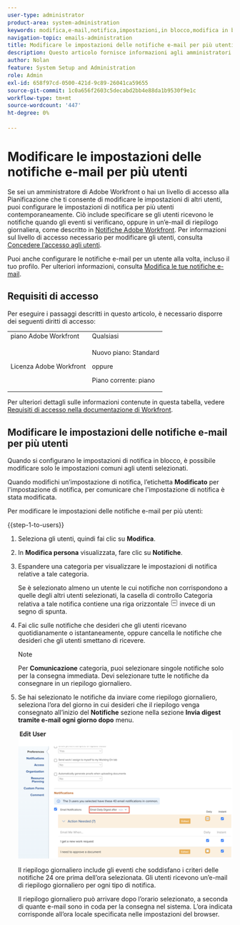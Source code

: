 ```yaml
---
user-type: administrator
product-area: system-administration
keywords: modifica,e-mail,notifica,impostazioni,in blocco,modifica in blocco,configura,più,utenti
navigation-topic: emails-administration
title: Modificare le impostazioni delle notifiche e-mail per più utenti
description: Questo articolo fornisce informazioni agli amministratori di Workfront o di gruppi su come aggiornare le notifiche e-mail di altri utenti.
author: Nolan
feature: System Setup and Administration
role: Admin
exl-id: 658f97cd-0500-421d-9c89-26041ca59655
source-git-commit: 1c0a656f2603c5decabd2bb4e88da1b9530f9e1c
workflow-type: tm+mt
source-wordcount: '447'
ht-degree: 0%

---
```


# Modificare le impostazioni delle notifiche e-mail per più utenti

<!-- Audited: 12/2023 -->

Se sei un amministratore di Adobe Workfront o hai un livello di accesso alla Pianificazione che ti consente di modificare le impostazioni di altri utenti, puoi configurare le impostazioni di notifica per più utenti contemporaneamente. Ciò include specificare se gli utenti ricevono le notifiche quando gli eventi si verificano, oppure in un’e-mail di riepilogo giornaliera, come descritto in [Notifiche Adobe Workfront](../../../workfront-basics/using-notifications/wf-notifications.md). Per informazioni sul livello di accesso necessario per modificare gli utenti, consulta [Concedere l’accesso agli utenti](../../../administration-and-setup/add-users/configure-and-grant-access/grant-access-other-users.md).

Puoi anche configurare le notifiche e-mail per un utente alla volta, incluso il tuo profilo. Per ulteriori informazioni, consulta [Modifica le tue notifiche e-mail](../../../workfront-basics/using-notifications/activate-or-deactivate-your-own-event-notifications.md).


## Requisiti di accesso

Per eseguire i passaggi descritti in questo articolo, è necessario disporre dei seguenti diritti di accesso:

<table style="table-layout:auto"> 
 <col> 
 <col> 
 <tbody> 
  <tr> 
   <td role="rowheader">piano Adobe Workfront</td> 
   <td>Qualsiasi</td> 
  </tr> 
  <tr> 
   <td role="rowheader">Licenza Adobe Workfront</td> 
   <td> <p>Nuovo piano: Standard </p>
 <p>oppure</p> 
<p>Piano corrente: piano </p> 
</td> 
  </tr> 
 </tbody> 
</table>

Per ulteriori dettagli sulle informazioni contenute in questa tabella, vedere [Requisiti di accesso nella documentazione di Workfront](/help/quicksilver/administration-and-setup/add-users/access-levels-and-object-permissions/access-level-requirements-in-documentation.md).

## Modificare le impostazioni delle notifiche e-mail per più utenti

Quando si configurano le impostazioni di notifica in blocco, è possibile modificare solo le impostazioni comuni agli utenti selezionati.

Quando modifichi un’impostazione di notifica, l’etichetta **Modificato** per l&#39;impostazione di notifica, per comunicare che l&#39;impostazione di notifica è stata modificata.

Per modificare le impostazioni delle notifiche e-mail per più utenti:

{{step-1-to-users}}

1. Seleziona gli utenti, quindi fai clic su **Modifica**.
1. In **Modifica persona** visualizzata, fare clic su **Notifiche**.

1. Espandere una categoria per visualizzare le impostazioni di notifica relative a tale categoria.

   Se è selezionato almeno un utente le cui notifiche non corrispondono a quelle degli altri utenti selezionati, la casella di controllo Categoria relativa a tale notifica contiene una riga orizzontale ![](assets/straight-line-instead-of-checkmark.jpg) invece di un segno di spunta.


1. Fai clic sulle notifiche che desideri che gli utenti ricevano quotidianamente o istantaneamente, oppure cancella le notifiche che desideri che gli utenti smettano di ricevere.

   >[!NOTE]
   >
   >   Per **Comunicazione** categoria, puoi selezionare singole notifiche solo per la consegna immediata. Devi selezionare tutte le notifiche da consegnare in un riepilogo giornaliero.


1. Se hai selezionato le notifiche da inviare come riepilogo giornaliero, seleziona l’ora del giorno in cui desideri che il riepilogo venga consegnato all’inizio del **Notifiche** sezione nella sezione **Invia digest tramite e-mail ogni giorno dopo** menu.

   ![](assets/daily-digest-time.png)

   Il riepilogo giornaliero include gli eventi che soddisfano i criteri delle notifiche 24 ore prima dell’ora selezionata. Gli utenti ricevono un’e-mail di riepilogo giornaliero per ogni tipo di notifica.

   Il riepilogo giornaliero può arrivare dopo l’orario selezionato, a seconda di quante e-mail sono in coda per la consegna nel sistema. L’ora indicata corrisponde all’ora locale specificata nelle impostazioni del browser.
